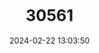 ---
title: "30561"
category: "Trochetiopsis melanoxylon"
draft: false
date: 2024-02-22 13:03:50
languages:
  English: ["St Helena Ebony Tree"]
---